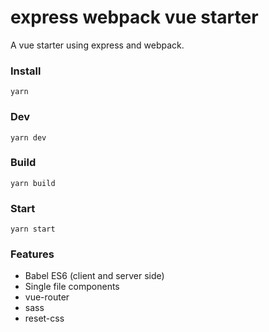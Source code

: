 # express webpack vue starter

A vue starter using express and webpack.

### Install

```
yarn
```

### Dev

```
yarn dev
```

### Build

```
yarn build
```

### Start

```
yarn start
```

### Features

- Babel ES6 (client and server side)
- Single file components
- vue-router
- sass
- reset-css
